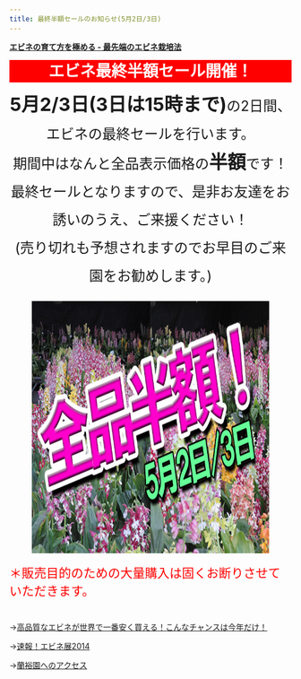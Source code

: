```yaml
---
title: 最終半額セールのお知らせ(5月2日/3日)
---
```

<style>
h1, h2 {
  margin: 0.5em 0;
  text-align: center;
}
h1 {
  background-color: red;
  color: white;
  display: block;
  height: 40px;
  line-height: 40px;
  width: 100%;
}
</style>

<b><a href="growings/calanthe/growings_calanthe_in_the_new_way">エビネの育て方を極める - 最先端のエビネ栽培法</a></b>

エビネ最終半額セール開催！
==

<div style="font-size: 25px; line-height: 50px; margin-bottom: 20px; text-align: center;"><b style="font-size: 33px;">5月2/3日(3日は15時まで)</b>の2日間、エビネの最終セールを行います。<br>期間中はなんと全品表示価格の<b style="font-size: 33px;">半額</b>です！<br>
最終セールとなりますので、是非お友達をお誘いのうえ、ご来援ください！<br>
(売り切れも予想されますのでお早目のご来園をお勧めします。)</div>
<figure>
  <img src="/assets/images/calanthe_fair_2014_19.jpg" height="450" alt="蘭裕園エビネフェア2014 - Ranyuen" />
</figure>

<div style="color: red; font-size: 22px; margin-bottom: 40px;">＊販売目的のための大量購入は固くお断りさせていただきます。</div>

→<a href="news/calanthe_fair_2014">高品質なエビネが世界で一番安く買える！こんなチャンスは今年だけ！</a>

→<a href="news/report_of_calanthe_fair_2014">速報！エビネ展2014</a>

→<a href="/about_us/direction">蘭裕園へのアクセス</a>


